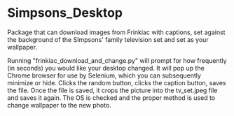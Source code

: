 # Simpsons_Desktop
Package that can download images from Frinkiac with captions, set against the background of the SImpsons' family television set and set as your wallpaper.

Running "frinkiac_download_and_change.py" will prompt for how frequently (in seconds) you would like your desktop changed.
It will pop up the Chrome browser for use by Selenium, which you can subsequently minimize or hide. 
Clicks the random button, clicks the caption button, saves the file.
Once the file is saved, it crops the picture into the tv_set.jpeg file and saves it again.
The OS is checked and the proper method is used to change wallpaper to the new photo.
